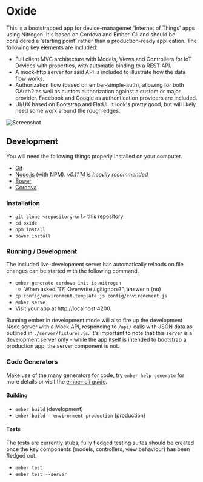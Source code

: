 # Oxide
This is a bootstrapped app for device-managemet 'Internet of Things' apps using Nitrogen. It's based on Cordova and Ember-Cli and should be considered  a 'starting point' rather than a production-ready application. The following key elements are included:

- Full client MVC architecture with Models, Views and Controllers for IoT Devices with properties, with automatic binding to a REST API.
- A mock-http server for said API is included to illustrate how the data flow works.
- Authorization flow (based on ember-simple-auth), allowing for both OAuth2 as well as custom authorization against a custom or major provider. Facebook and Google as authentication providers are included.
- UI/UX based on Bootstrap and FlatUI. It look's pretty good, but will likely need some work around the rough edges.

![Screenshot](https://raw.githubusercontent.com/irjudson/oxide/master/.screenshot.png)

## Development
You will need the following things properly installed on your computer.

* [Git](http://git-scm.com/)
* [Node.js](http://nodejs.org/) (with NPM). *v0.11.14 is heavily recommended*
* [Bower](http://bower.io/)
* [Cordova](http://cordova.apache.org/)

### Installation
* `git clone <repository-url>` this repository
* `cd oxide`
* `npm install`
* `bower install`

### Running / Development
The included live-development server has automatically reloads on file changes can be started with the following command.
* `ember generate cordova-init io.nitrogen`
    * When asked "[?] Overwrite <project path>/.gitignore?", answer n (no)
* `cp config/environment.template.js config/environement.js`
* `ember serve`
* Visit your app at http://localhost:4200.

Running ember in development mode will also fire up the development Node server with a Mock API, responding to `/api/` calls with JSON data as outlined in `./server/fixtures.js`. It's important to note that this server is a development server only - while the app itself is intended to bootstrap a production app, the server component is not.

### Code Generators
Make use of the many generators for code, try `ember help generate` for more details or visit the [ember-cli guide](http://www.ember-cli.com/).

#### Building
* `ember build` (development)
* `ember build --environment production` (production)

#### Tests
The tests are currently stubs; fully fledged testing suites should be created once the key components (models, controllers, view behaviour) has been fledged out.

* `ember test`
* `ember test --server`
